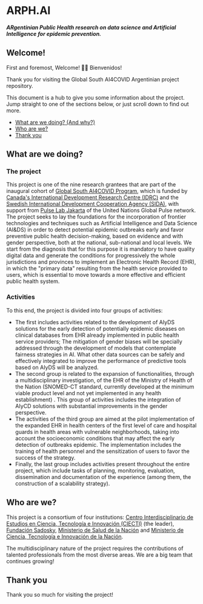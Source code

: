 # ARPH.AI 

***ARgentinian Public Health research on data science and Artificial Intelligence for epidemic prevention.***

## Welcome!

First and foremost, Welcome! :confetti_ball::balloon: Bienvenidos!

Thank you for visiting the Global South AI4COVID Argentinian project repository.

This document is a hub to give you some information about the project. Jump straight to one of the sections below, or just scroll down to find out more.

* [What are we doing? (And why?)](#what-are-we-doing)
* [Who are we?](#who-are-we)
* [Thank you](#thank-you)

## What are we doing?

### The project

This project is one of the nine research grantees that are part of the inaugural cohort of [Global South AI4COVID Program][link_Global_South_AI4COVID], which is funded by [Canada's International Development Research Centre (IDRC)][link_IDRC] and the [Swedish International Development Cooperation Agency (SIDA)][link_SIDA], with support from [Pulse Lab Jakarta][link_PulseLabJakarta] of the United Nations Global Pulse network.
The project seeks to lay the foundations for the incorporation of frontier technologies and techniques such as Artificial Intelligence and Data Science (AI&DS) in order to detect potential epidemic outbreaks early and favor preventive public health decision-making, based on evidence and with gender perspective, both at the national, sub-national and local levels. We start from the diagnosis that for this purpose it is mandatory to have quality digital data and generate the conditions for progressively the whole jurisdictions and provinces to implement an Electronic Health Record (EHR), in which the "primary data" resulting from the health service provided to users, which is essential to move towards a more effective and efficient public health system.

### Activities

To this end, the project is divided into four groups of activities:
* The first includes activities related to the development of AIyDS solutions for the early detection of potentially epidemic diseases on clinical databases from EHR already implemented in public health service providers; The mitigation of gender biases will be specially addressed through the development of models that contemplate fairness strategies in AI. What other data sources can be safely and effectively integrated to improve the performance of predictive tools based on AIyDS will be analyzed.
* The second group is related to the expansion of functionalities, through a multidisciplinary investigation, of the EHR of the Ministry of Health of the Nation (SNOMED-CT standard, currently developed at the minimum viable product level and not yet implemented in any health establishment) . This group of activities includes the integration of AIyCD solutions with substantial improvements in the gender perspective.
* The activities of the third group are aimed at the pilot implementation of the expanded EHR in health centers of the first level of care and hospital guards in health areas with vulnerable neighborhoods, taking into account the socioeconomic conditions that may affect the early detection of outbreaks epidemic. The implementation includes the training of health personnel and the sensitization of users to favor the success of the strategy. 
* Finally, the last group includes activities present throughout the entire project, which include tasks of planning, monitoring, evaluation, dissemination and documentation of the experience (among them, the construction of a scalability strategy).


## Who are we?

This project is a consortium of four institutions: [Centro Interdisciplinario de Estudios en Ciencia, Tecnología e Innovación (CIECTI)][link_CIECTI] (the leader), [Fundación Sadosky][link_Fundacion_Sadosky], [Ministerio de Salud de la Nación][link_Ministerio_Salud] and [Ministerio de Ciencia, Tecnología e Innovación de la Nación][link_MinCyT].

The multidisciplinary nature of the project requires the contributions of talented professionals from the most diverse areas. We are a big team that continues growing!


## Thank you

Thank you so much for visiting the project!

[link_Global_South_AI4COVID]: http://www.covidsouth.ai/
[link_IDRC]: https://www.idrc.ca/
[link_SIDA]: https://www.sida.se/en
[link_PulseLabJakarta]: https://pulselabjakarta.org/
[link_CIECTI]: http://www.ciecti.org.ar/
[link_Fundacion_Sadosky]: http://www.fundacionsadosky.org.ar/
[link_Ministerio_Salud]: https://www.argentina.gob.ar/salud
[link_MinCyT]: https://www.argentina.gob.ar/ciencia
